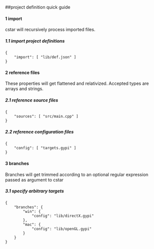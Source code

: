 ##project definition quick guide

#### 1 import  
cstar will recursively process imported files. 

##### 1.1 import project definitions
```
{
	"import": [ "lib/def.json" ]
}
```

#### 2 reference files
These properties will get flattened and relativized. Accepted types are arrays and strings.

##### 2.1 reference source files
```
{
	"sources": [ "src/main.cpp" ]
}
```

##### 2.2 reference configuration files
```
{
	"config": [ "targets.gypi" ]
}

```

#### 3 branches
Branches will get trimmed according to an optional regular expression passed as argument to cstar

##### 3.1 specify arbitrary targets
```
{
	"branches": {
		"win": {
			"config": "lib/directX.gypi"
		},
		"mac": {
			"config": "lib/openGL.gypi"
		}
	}
}
```